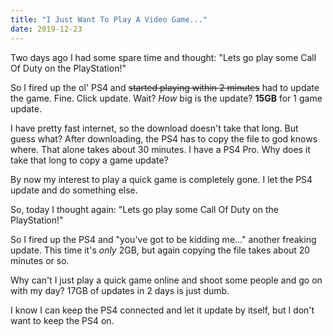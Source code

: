 ```yaml
---
title: "I Just Want To Play A Video Game..."
date: 2019-12-23
---
```


Two days ago I had some spare time and thought: "Lets go play some Call Of Duty on the PlayStation!"

So I fired up the ol' PS4 and ~~started playing within 2 minutes~~ had to update the game. Fine. Click update. Wait? *How* big is the update? **15GB** for 1 game update.

I have pretty fast internet, so the download doesn't take that long. But guess what? After downloading, the PS4 has to copy the file to god knows where. That alone takes about 30 minutes. I have a PS4 Pro. Why does it take that long to copy a game update?

By now my interest to play a quick game is completely gone. I let the PS4 update and do something else.

So, today I thought again: "Lets go play some Call Of Duty on the PlayStation!"

So I fired up the PS4 and "you've got to be kidding me..." another freaking update. This time it's *only* 2GB, but again copying the file takes about 20 minutes or so.

Why can't I just play a quick game online and shoot some people and go on with my day? 17GB of updates in 2 days is just dumb.

I know I can keep the PS4 connected and let it update by itself, but I don't want to keep the PS4 on.


